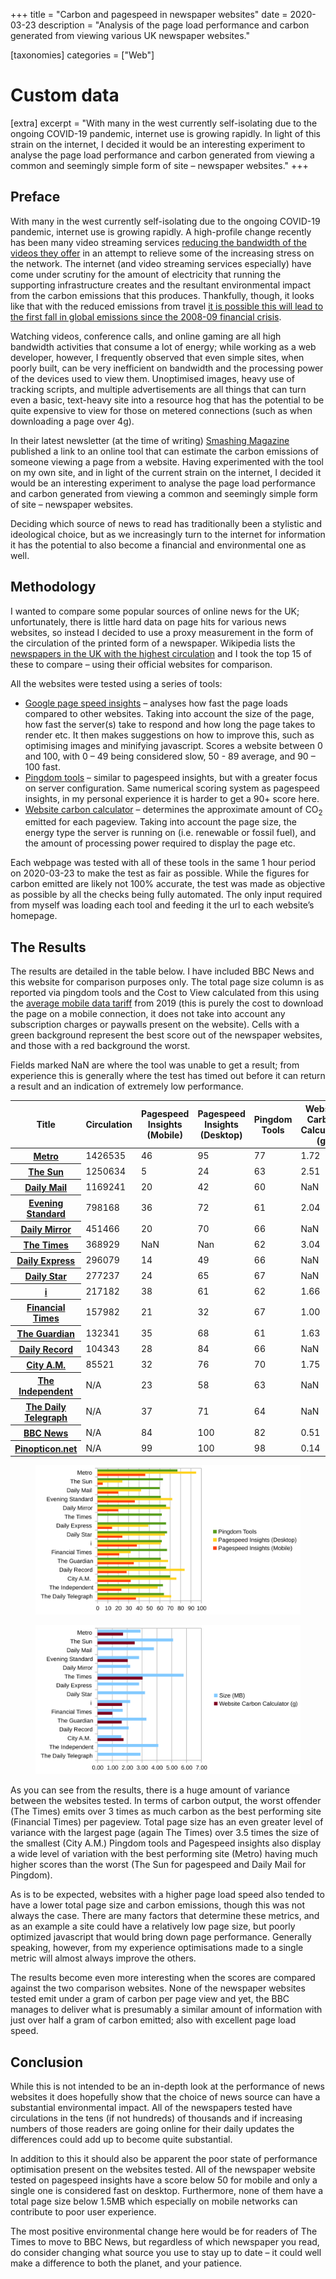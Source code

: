 +++
title = "Carbon and pagespeed in newspaper websites"
date = 2020-03-23
description = "Analysis of the page load performance and carbon generated from viewing various UK newspaper websites."

[taxonomies]
categories = ["Web"]

# Custom data
[extra]
excerpt = "With many in the west currently self-isolating due to the ongoing COVID-19 pandemic, internet use is growing rapidly. In light of this strain on the internet, I decided it would be an interesting experiment to analyse the page load performance and carbon generated from viewing a common and seemingly simple form of site – newspaper websites."
+++
<div class="text-block">

## Preface
With many in the west currently self-isolating due to the ongoing COVID-19 pandemic, internet use is growing rapidly. A high-profile change recently has been many video streaming services [reducing the bandwidth of the videos they offer](https://www.theguardian.com/media/2020/mar/19/netflix-to-slow-europe-transmissions-to-avoid-broadband-overload) in an attempt to relieve some of the increasing stress on the network. The internet (and video streaming services especially) have come under scrutiny for the amount of electricity that running the supporting infrastructure creates and the resultant environmental impact from the carbon emissions that this produces. Thankfully, though, it looks like that with the reduced emissions from travel <a href="https://www.theguardian.com/world/2020/mar/10/coronavirus-could-cause-fall-in-global-co2-emissions">it is possible this will lead to the first fall in global emissions since the 2008-09 financial crisis</a>.

Watching videos, conference calls, and online gaming are all high bandwidth activities that consume a lot of energy; while working as a web developer, however, I frequently observed that even simple sites, when poorly built, can be very inefficient on bandwidth and the processing power of the devices used to view them. Unoptimised images, heavy use of tracking scripts, and multiple advertisements are all things that can turn even a basic, text-heavy site into a resource hog that has the potential to be quite expensive to view for those on metered connections (such as when downloading a page over 4g).

In their latest newsletter (at the time of writing) [Smashing Magazine](https://www.smashingmagazine.com/) published a link to an online tool that can estimate the carbon emissions of someone viewing a page from a website. Having experimented with the tool on my own site, and in light of the current strain on the internet, I decided it would be an interesting experiment to analyse the page load performance and carbon generated from viewing a common and seemingly simple form of site – newspaper websites. 

Deciding which source of news to read has traditionally been a stylistic and ideological choice, but as we increasingly turn to the internet for information it has the potential to also become a financial and environmental one as well.

## Methodology
I wanted to compare some popular sources of online news for the UK; unfortunately, there is little hard data on page hits for various news websites, so instead I decided to use a proxy measurement in the form of the circulation of the printed form of a newspaper. Wikipedia lists the [newspapers in the UK with the highest circulation](https://en.wikipedia.org/wiki/List_of_newspapers_in_the_United_Kingdom_by_circulation) and I took the top 15 of these to compare – using their official websites for comparison.

All the websites were tested using a series of tools:
- [Google page speed insights](https://developers.google.com/speed/pagespeed/insights/) – analyses how fast the page loads compared to other websites. Taking into account the size of the page, how fast the server(s) take to respond and how long the page takes to render etc. It then makes suggestions on how to improve this, such as optimising images and minifying javascript. Scores a website between 0 and 100, with 0 – 49 being considered slow, 50 - 89 average, and 90 – 100 fast.
- [Pingdom tools](https://tools.pingdom.com/) – similar to pagespeed insights, but with a greater focus on server configuration. Same numerical scoring system as pagespeed insights, in my personal experience it is harder to get a 90+ score here.
- [Website carbon calculator](https://www.websitecarbon.com/) – determines the approximate amount of CO<sub>2</sub> emitted for each pageview. Taking into account the page size, the energy type the server is running on (i.e. renewable or fossil fuel), and the amount of processing power required to display the page etc.

Each webpage was tested with all of these tools in the same 1 hour period on 2020-03-23 to make the test as fair as possible. While the figures for carbon emitted are likely not 100% accurate, the test was made as objective as possible by all the checks being fully automated. The only input required from myself was loading each tool and feeding it the url to each website’s homepage.

## The Results
The results are detailed in the table below. I have included BBC News and this website for comparison purposes only. The total page size column is as reported via pingdom tools and the Cost to View calculated from this using the [average mobile data tariff](https://www.cable.co.uk/mobiles/worldwide-data-pricing/) from 2019 (this is purely the cost to download the page on a mobile connection, it does not take into account any subscription charges or paywalls present on the website). Cells with a green background represent the best score out of the newspaper websites, and those with a red background the worst.

Fields marked NaN are where the tool was unable to get a result; from experience this is generally where the test has timed out before it can return a result and an indication of extremely low performance.

<div class="table-wrapper">
    <table>
        <thead>
            <tr>
                <th scope="col">Title</th>
                <th scope="col">Circulation</th>
                <th scope="col">Pagespeed<br />Insights (Mobile)</th>
                <th scope="col">Pagespeed<br />Insights (Desktop)</th>
                <th scope="col">Pingdom Tools</th>
                <th scope="col">Website Carbon<br />Calculator (g)</th>
                <th scope="col">Size<br />(MB)</th>
                <th scope="col">Cost to<br />View ($)</th>
            </tr>
        </thead>
        <tbody>
            <tr>
                <th scope="row"><a href="https://www.metro.news/">Metro</a></th>
                <td>1426535</td>
                <td class="good">46</td>
                <td class="good">95</td>
                <td class="good">77</td>
                <td>1.72</td>
                <td>2.90</td>
                <td>$0.0193</td>
            </tr>
            <tr>
                <th scope="row"><a href="https://www.thesun.co.uk/">The Sun</a></th>
                <td>1250634</td>
                <td class="bad">5</td>
                <td class="bad">24</td>
                <td>63</td>
                <td>2.51</td>
                <td>5.10</td>
                <td>$0.0340</td>
            </tr>
            <tr>
                <th scope="row"><a href="http://dailymail.co.uk/">Daily Mail</a></th>
                <td>1169241</td>
                <td>20</td>
                <td>42</td>
                <td class="bad">60</td>
                <td>NaN</td>
                <td>3.80</td>
                <td>$0.0253</td>
            </tr>
            <tr>
                <th scope="row"><a href="https://www.standard.co.uk/">Evening Standard</a></th>
                <td>798168</td>
                <td>36</td>
                <td>72</td>
                <td>61</td>
                <td>2.04</td>
                <td>2.80</td>
                <td>$0.0186</td>
            </tr>
            <tr>
                <th scope="row"><a href="http://mirror.co.uk/">Daily Mirror</a></th>
                <td>451466</td>
                <td>20</td>
                <td>70</td>
                <td>66</td>
                <td>NaN</td>
                <td>2.20</td>
                <td>$0.0147</td>
            </tr>
            <tr>
                <th scope="row"><a href="https://www.thetimes.co.uk/">The Times</a></th>
                <td>368929</td>
                <td>NaN</td>
                <td>Nan</td>
                <td>62</td>
                <td class="bad">3.04</td>
                <td class="bad">5.80</td>
                <td class="bad">$0.0386</td>
            </tr>
            <tr>
                <th scope="row"><a href="http://www.express.co.uk/">Daily Express</a></th>
                <td>296079</td>
                <td>14</td>
                <td>49</td>
                <td>66</td>
                <td>NaN</td>
                <td>2.80</td>
                <td>$0.0186</td>
            </tr>
            <tr>
                <th scope="row"><a href="http://www.dailystar.co.uk/">Daily Star</a></th>
                <td>277237</td>
                <td>24</td>
                <td>65</td>
                <td>67</td>
                <td>NaN</td>
                <td>3.20</td>
                <td>$0.0213</td>
            </tr>
            <tr>
                <th scope="row"><a href="http://inews.co.uk/">i</a></th>
                <td>217182</td>
                <td>38</td>
                <td>61</td>
                <td>62</td>
                <td>1.66</td>
                <td>2.20</td>
                <td>$0.0147</td>
            </tr>
            <tr>
                <th scope="row"><a href="https://www.ft.com/">Financial Times</a></th>
                <td>157982</td>
                <td>21</td>
                <td>32</td>
                <td>67</td>
                <td class="good">1.00</td>
                <td>1.70</td>
                <td>$0.0113</td>
            </tr>
            <tr>
                <th scope="row"><a href="https://theguardian.com/">The Guardian</a></th>
                <td>132341</td>
                <td>35</td>
                <td>68</td>
                <td>61</td>
                <td>1.63</td>
                <td>3.30</td>
                <td>$0.0220</td>
            </tr>
            <tr>
                <th scope="row"><a href="http://www.dailyrecord.co.uk/">Daily Record</a></th>
                <td>104343</td>
                <td>28</td>
                <td>84</td>
                <td>66</td>
                <td>NaN</td>
                <td>2.10</td>
                <td>$0.0140</td>
            </tr>
            <tr>
                <th scope="row"><a href="http://www.cityam.com/">City A.M.</a></th>
                <td>85521</td>
                <td>32</td>
                <td>76</td>
                <td>70</td>
                <td>1.75</td>
                <td class="good">1.60</td>
                <td class="good">$0.0107</td>
            </tr>
            <tr>
                <th scope="row"><a href="https://www.independent.co.uk/">The Independent</a></th>
                <td>N/A</td>
                <td>23</td>
                <td>58</td>
                <td>63</td>
                <td>NaN</td>
                <td>4.10</td>
                <td>$0.0273</td>
            </tr>
            <tr>
                <th scope="row"><a href="https://www.telegraph.co.uk/">The Daily Telegraph</a></th>
                <td>N/A</td>
                <td>37</td>
                <td>71</td>
                <td>64</td>
                <td>NaN</td>
                <td>2.90</td>
                <td>$0.0193</td>
            </tr>
            <tr>
                <th scope="row"><a href="https://www.bbc.com/news">BBC News</a></th>
                <td>N/A</td>
                <td>84</td>
                <td>100</td>
                <td>82</td>
                <td>0.51</td>
                <td>2.20</td>
                <td>$0.0147</td>
            </tr>
            <tr>
                <th scope="row"><a href="https://pinopticon.net/">Pinopticon.net</a></th>
                <td>N/A</td>
                <td>99</td>
                <td>100</td>
                <td>98</td>
                <td>0.14</td>
                <td>0.17</td>
                <td>$0.0011</td>
            </tr>
        </tbody>
    </table>
</div>
<figure>
    <img src="News_Carbon_01.svg" alt="Visual representation of data from the table" />
</figure>
<figure>
    <img src="News_Carbon_02.svg" alt="Visual representation of data from the table" />
</figure>

As you can see from the results, there is a huge amount of variance between the websites tested. In terms of carbon output, the worst offender (The Times) emits over 3 times as much carbon as the best performing site (Financial Times) per pageview. Total page size has an even greater level of variance with the largest page (again The Times) over 3.5 times the size of the smallest (City A.M.) Pingdom tools and Pagespeed insights also display a wide level of variation with the best performing site (Metro) having much higher scores than the worst (The Sun for pagespeed and Daily Mail for Pingdom).

As is to be expected, websites with a higher page load speed also tended to have a lower total page size and carbon emissions, though this was not always the case. There are many factors that determine these metrics, and as an example a site could have a relatively low page size, but poorly optimized javascript that would bring down page performance. Generally speaking, however, from my experience optimisations made to a single metric will almost always improve the others.

The results become even more interesting when the scores are compared against the two comparison websites. None of the newspaper websites tested emit under a gram of carbon per page view and yet, the BBC manages to deliver what is presumably a similar amount of information with just over half a gram of carbon emitted; also with excellent page load speed.

## Conclusion
While this is not intended to be an in-depth look at the performance of news websites it does hopefully show that the choice of news source can have a substantial environmental impact. All of the newspapers tested have circulations in the tens (if not hundreds) of thousands and if increasing numbers of those readers are going online for their daily updates the differences could add up to become quite substantial.

In addition to this it should also be apparent the poor state of performance optimisation present on the websites tested. All of the newspaper website tested on pagespeed insights have a score below 50 for mobile and only a single one is considered fast on desktop. Furthermore, none of them have a total page size below 1.5MB which especially on mobile networks can contribute to poor user experience.

The most positive environmental change here would be for readers of The Times to move to BBC News, but regardless of which newspaper you read, do consider changing what source you use to stay up to date – it could well make a difference to both the planet, and your patience.

</div>